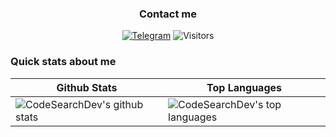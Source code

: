 <h3 align="center">Contact me</h3>
<p align="center">
<a href="https://t.me/CodeSearchDev"><img alt="Telegram" src="https://img.shields.io/badge/-Telegram-1a1b27?style=for-the-badge&logo=telegram"></a>
  <img alt="Visitors" src="https://komarev.com/ghpvc/?username=CodeSearchDev&label=Profile%20Visits&style=for-the-badge" />
</p>

### Quick stats about me
| Github Stats | Top Languages |
| --- | --- |
| ![CodeSearchDev's github stats](https://github-readme-stats.vercel.app/api?username=CodeSearchDev&show_icons=true&title_color=f6c32c&icon_color=f6c32c&text_color=9f9f9f&bg_color=151515&count_private=true) | ![CodeSearchDev's top languages](https://github-readme-stats.vercel.app/api/top-langs/?username=CodeSearchDev&show_icons=true&title_color=f6c32c&icon_color=f6c32c&text_color=9f9f9f&bg_color=151515&count_private=true&layout=compact) |
